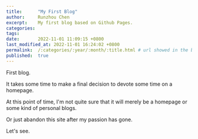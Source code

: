 ```yaml
---
title:      "My First Blog"
author:     Runzhou Chen
excerpt:    My first blog based on Github Pages.
categories:
tags:       
date:       2022-11-01 11:09:15 +0800
last_modified_at: 2022-11-01 16:24:02 +0800
permalink:  /:categories/:year/:month/:title.html # url showed in the browser
published:  true
---
```


First blog.

It takes some time to make a final decision to devote some time on a homepage.

At this point of time, I'm not quite sure that it will merely be a homepage or some kind of personal blogs.

Or just abandon this site after my passion has gone.

Let's see.